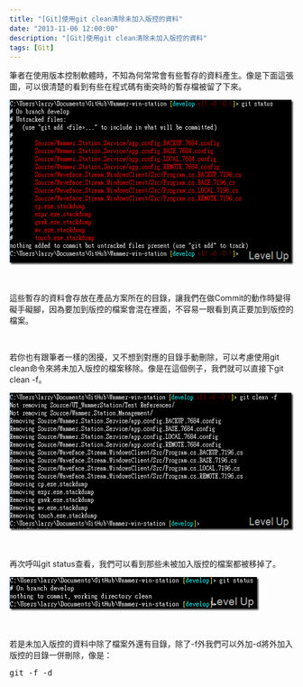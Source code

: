 ```yaml
---
title: "[Git]使用git clean清除未加入版控的資料"
date: "2013-11-06 12:00:00"
description: "[Git]使用git clean清除未加入版控的資料"
tags: [Git]
---
```


<p>
	筆者在使用版本控制軟體時，不知為何常常會有些暫存的資料產生。像是下面這張圖，可以很清楚的看到有些在程式碼有衝突時的暫存檔被留了下來。</p>
<p>
	<img alt="2012-12-20_104117" border="0" height="293" src="\images\posts\151ec720-bdd5-4a32-b980-124577524698\2012-12-20_104117_thumb.png" style="border-top: 0px; border-right: 0px; border-bottom: 0px; border-left: 0px" width="544" /></p>
<p>
	 </p>
<p>
	這些暫存的資料會存放在產品方案所在的目錄，讓我們在做Commit的動作時變得礙手礙腳，因為要加到版控的檔案會混在裡面，不容易一眼看到真正要加到版控的檔案。</p>
<p>
	 </p>
<p>
	若你也有跟筆者一樣的困擾，又不想到對應的目錄手動刪除，可以考慮使用git clean命令來將未加入版控的檔案移除。像是在這個例子，我們就可以直接下git clean -f。</p>
<p>
	<img alt="2012-12-20_104326" border="0" height="245" src="\images\posts\151ec720-bdd5-4a32-b980-124577524698\2012-12-20_104326_thumb.png" style="border-top: 0px; border-right: 0px; border-bottom: 0px; border-left: 0px" width="548" /></p>
<p>
	 </p>
<p>
	再次呼叫git status查看，我們可以看到那些未被加入版控的檔案都被移掉了。</p>
<p>
	<img alt="2012-12-20_104354" border="0" height="60" src="\images\posts\151ec720-bdd5-4a32-b980-124577524698\2012-12-20_104354_thumb.png" style="border-top: 0px; border-right: 0px; border-bottom: 0px; border-left: 0px" width="443" /></p>
<p>
	 </p>
<p>
	若是未加入版控的資料中除了檔案外還有目錄，除了-f外我們可以外加-d將外加入版控的目錄一併刪除，像是：</p>
<div class="wlWriterSmartContent" id="scid:812469c5-0cb0-4c63-8c15-c81123a09de7:4a733d3d-dd54-4d71-b0f6-d77d96359ce4" style="float: none; padding-bottom: 0px; padding-top: 0px; padding-left: 0px; margin: 0px; display: inline; padding-right: 0px">
	<pre class="xml" name="code">
git -f -d</pre>
</div>
